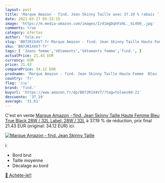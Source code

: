 ```yaml
---
layout: post
title: 'Marque Amazon - find. Jean Skinny Taille avec 37.19 % rabais '
date: 2021-03-27 05:33:15
image: 'https://m.media-amazon.com/images/I/41mgDqhFa9L._SL400_.jpg'
comments: true
category: ofertas
author: 'tole.es'
slug: 'B072R1X4V7-fr Marque Amazon - find. Jean Skinny Taille Haute Femme Bleu...'
sku: 'B072R1X4V7-fr'
tags: [ 'Jeans femme','Vêtements','Vêtements femme','find.', ]
actualPrice: 21.43 EUR
currency: EUR
price: 21.43
comparePrice: 34.12 EUR
prodname: 'Marque Amazon - find. Jean Skinny Taille Haute Femme  Bleu  True Black   28W / 32L  Label: 28W / 32L'
country: 'fr'
flag: '🇫🇷'
brand: 'find.'
buyurl: 'https://www.amazon.fr/dp/B072R1X4V7/?tag=tolees0d-21'
descuento: '37.19'
average: '31.61'
---
```


C'est en vente [Marque Amazon - find. Jean Skinny Taille Haute Femme  Bleu  True Black   28W / 32L  Label: 28W / 32L](https://www.amazon.fr/dp/B072R1X4V7/?tag=tolees0d-21)  à  37.19 % de réduction, prix final  21.43 EUR (original: 34.12 EUR) ici:

[![Marque Amazon - find. Jean Skinny Taille](https://m.media-amazon.com/images/I/41mgDqhFa9L._SL400_.jpg)](https://www.amazon.fr/dp/B072R1X4V7/?tag=tolees0d-21)

ℹ️:

- Bord brut
- Taille moyenne
- Décalage au bord

[🛒 Achète-le!!](https://www.amazon.fr/dp/B072R1X4V7/?tag=tolees0d-21)
